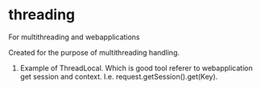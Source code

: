 threading
=========

For multithreading and webapplications

Created for the purpose of multithreading handling.
1) Example of ThreadLocal. Which is good tool referer to webapplication get session and context. I.e. request.getSession().get(Key).
